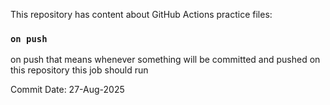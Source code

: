 This repository has content about GitHub Actions practice files:


### `on push`

on push that means whenever something will be committed and pushed on this repository this job should run




Commit Date: 27-Aug-2025
